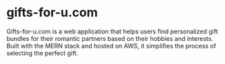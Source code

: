 # gifts-for-u.com
Gifts-for-u.com is a web application that helps users find personalized gift bundles for their romantic partners based on their hobbies and interests. Built with the MERN stack and hosted on AWS, it simplifies the process of selecting the perfect gift.
